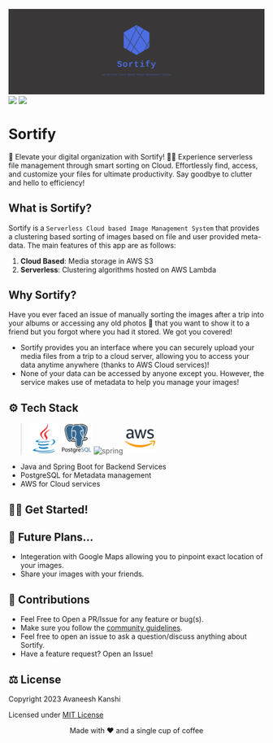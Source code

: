 
![Logo](assets/logo.png)
<a href="https://postgresql.org"><img src="https://img.shields.io/badge/Release-v1.0.0-blue.svg"/></a>
<a href="https://postgresql.org"><img src="https://img.shields.io/badge/Spring Boot-v3.2.1-green.svg"/></a>
# Sortify

🚀 Elevate your digital organization with Sortify! 📂✨ 
Experience serverless file management through smart sorting 
on Cloud. Effortlessly find, access, 
and customize your files for ultimate productivity. 
Say goodbye to clutter and hello to efficiency! 

## What is Sortify?

Sortify is a `Serverless Cloud based Image Management System` that provides
a clustering based sorting of images based on file and user provided meta-data.
The main features of this app are as follows:

1. **Cloud Based**: Media storage in AWS S3
2. **Serverless**: Clustering algorithms hosted on AWS Lambda

## Why Sortify?

Have you ever faced an issue of manually sorting the images after a trip into your albums
or accessing any old photos 📸 that you want to show it to a friend but you forgot where you
had it stored. We got you covered!
* Sortify provides you an interface where you can securely upload your media files from a trip
to a cloud server, allowing you to access your data anytime anywhere (thanks to AWS Cloud services)!
* None of your data can be accessed by anyone except you. However, the service makes use of
metadata to help you manage your images!

## ⚙️ Tech Stack
><img src="https://raw.githubusercontent.com/devicons/devicon/master/icons/java/java-original.svg" alt="java" width="60" height="60"/> 
><img src="https://raw.githubusercontent.com/devicons/devicon/master/icons/postgresql/postgresql-original-wordmark.svg" alt="postgresql" width="60" height="60"/>
><img src="https://www.vectorlogo.zone/logos/springio/springio-icon.svg" alt="spring" width="60" height="60"/>
><img src="https://raw.githubusercontent.com/devicons/devicon/master/icons/amazonwebservices/amazonwebservices-original-wordmark.svg" alt="aws" width="60" height="60"/>

* Java and Spring Boot for Backend Services
* PostgreSQL for Metadata management
* AWS for Cloud services
## 🏃🏼 Get Started!

## 🔮 Future Plans...

* Integeration with Google Maps allowing you to pinpoint exact location of your images.
* Share your images with your friends.
## 🤝 Contributions

- Feel Free to Open a PR/Issue for any feature or bug(s).
- Make sure you follow the [community guidelines](https://docs.github.com/en/github/site-policy/github-community-guidelines).
- Feel free to open an issue to ask a question/discuss anything about Sortify.
- Have a feature request? Open an Issue!

## ⚖️ License

Copyright 2023 Avaneesh Kanshi

Licensed under <a href="https://opensource.org/licenses/MIT">MIT License</a>

<p align="center">Made with ♥️ and a single cup of coffee</p>